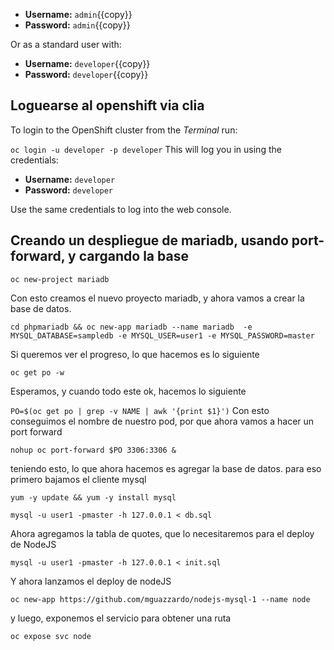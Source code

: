 
* **Username:** ``admin``{{copy}}
* **Password:** ``admin``{{copy}}

Or as a standard user with:

* **Username:** ``developer``{{copy}}
* **Password:** ``developer``{{copy}}

## Loguearse al openshift via clia


To login to the OpenShift cluster from the _Terminal_ run:

``oc login -u developer -p developer``
This will log you in using the credentials:

* **Username:** ``developer``
* **Password:** ``developer``

Use the same credentials to log into the web console.

## Creando un despliegue de mariadb, usando port-forward, y cargando la base

``oc new-project mariadb``

Con esto creamos el nuevo proyecto mariadb, y ahora vamos a crear la base de datos.

``cd phpmariadb && oc new-app mariadb --name mariadb  -e MYSQL_DATABASE=sampledb -e MYSQL_USER=user1 -e MYSQL_PASSWORD=master``


Si queremos ver el progreso, lo que hacemos es lo siguiente

``oc get po -w``

Esperamos, y cuando todo este ok, hacemos lo siguiente

``PO=$(oc get po | grep -v NAME | awk '{print $1}')``
Con esto conseguimos el nombre de nuestro pod, por que ahora vamos a hacer 
un port forward

``nohup oc port-forward $PO 3306:3306 &``

teniendo esto, lo que ahora hacemos es agregar la base de datos.
para eso primero bajamos el cliente mysql

``yum -y update && yum -y install mysql``

``mysql -u user1 -pmaster -h 127.0.0.1 < db.sql``

Ahora agregamos la tabla de quotes, que lo necesitaremos para el deploy de NodeJS

``mysql -u user1 -pmaster -h 127.0.0.1 < init.sql``

Y ahora lanzamos el deploy de nodeJS

``oc new-app https://github.com/mguazzardo/nodejs-mysql-1 --name node``


y luego, exponemos el servicio para obtener una ruta

``oc expose svc node``

